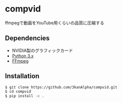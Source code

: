 # compvid
ffmpegで動画をYouTube用くらいの品質に圧縮する

## Dependencies
- NVIDIA製のグラフィックカード
- [Python 3.x](https://www.python.org/)
- [FFmpeg](https://ffmpeg.org/)

## Installation
```sh
$ git clone https://github.com/3kanAlpha/compvid.git
$ cd compvid
$ pip install -e .
```
